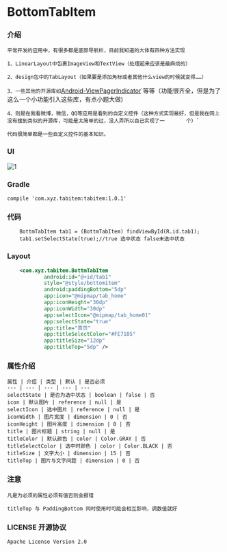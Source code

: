# BottomTabItem

### 介绍
    平常开发的应用中，有很多都是底部导航栏，目前我知道的大体有四种方法实现

    1、LinearLayout中包裹ImageView和TextView（处理起来应该是最麻烦的）

    2、design包中的TabLayout（如果要是添加角标或者其他什么view的时候就变得……）

   `3、一些其他的开源库如`[Android-ViewPagerIndicator][2]`等等（功能很齐全，但是为了这么一个小功能引入这些库，有点小题大做)

    4、则是在我看微博，微信，QQ等应用是看到的自定义控件（这种方式实现最好，但是我在网上没有搜到类似的开源库，可能是太简单的过，没人弄所以自己实现了一       个）`

    代码很简单都是一些自定义控件的基本知识。
### UI
   ![1](https://github.com/zhangxuyang321/BottomTabItem/blob/master/ui/1.png)

### Gradle
    compile 'com.xyz.tabitem:tabitem:1.0.1'

### 代码
```
    BottmTabItem tab1 = (BottmTabItem) findViewById(R.id.tab1);
    tab1.setSelectState(true);//true 选中状态 false未选中状态

```

### Layout
``` xml
    <com.xyz.tabitem.BottmTabItem
            android:id="@+id/tab1"
            style="@style/bottomitem"
            android:paddingBottom="5dp"
            app:icon="@mipmap/tab_home"
            app:iconHeight="30dp"
            app:iconWidth="30dp"
            app:selectIcon="@mipmap/tab_home01"
            app:selectState="true"
            app:title="首页"
            app:titleSelectColor="#FE7105"
            app:titleSize="12dp"
            app:titleTop="5dp" />
```

### 属性介绍
    属性 | 介绍 | 类型 | 默认 | 是否必须
    --- | --- | --- | --- | ---
    selectState | 是否为选中状态 | boolean | false | 否
    icon | 默认图片 | reference | null | 是
    selectIcon | 选中图片 | reference | null | 是
    iconWidth | 图片宽度 | dimension | 0 | 否 
    iconHeight | 图片高度 | dimension | 0 | 否
    title | 图片标题 | string | null | 是
    titleColor | 默认颜色 | color | Color.GRAY | 否
    titleSelectColor | 选中时颜色 | color | Color.BLACK | 否
    titleSize | 文字大小 | dimension | 15 | 否
    titleTop | 图片与文字间距 | dimension | 0 | 否
    
### 注意
    凡是为必须的属性必须有值否则会报错
    
    titleTop 与 PaddingBottom 同时使用时可能会相互影响，调数值就好


### LICENSE 开源协议

    Apache License Version 2.0
    
    
[2]:https://github.com/JakeWharton/ViewPagerIndicator
